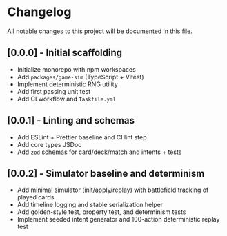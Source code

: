 # Changelog

All notable changes to this project will be documented in this file.

## [0.0.0] - Initial scaffolding
- Initialize monorepo with npm workspaces
- Add `packages/game-sim` (TypeScript + Vitest)
- Implement deterministic RNG utility
- Add first passing unit test
- Add CI workflow and `Taskfile.yml`

## [0.0.1] - Linting and schemas
- Add ESLint + Prettier baseline and CI lint step
- Add core types JSDoc
- Add `zod` schemas for card/deck/match and intents + tests

## [0.0.2] - Simulator baseline and determinism
- Add minimal simulator (init/apply/replay) with battlefield tracking of played cards
- Add timeline logging and stable serialization helper
- Add golden-style test, property test, and determinism tests
- Implement seeded intent generator and 100-action deterministic replay test
